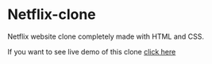 # Netflix-clone
Netflix website clone completely made with HTML and CSS.


If you want to see live demo of this clone <a href="https://netflixclone-arpit.netlify.app">click here</a>
